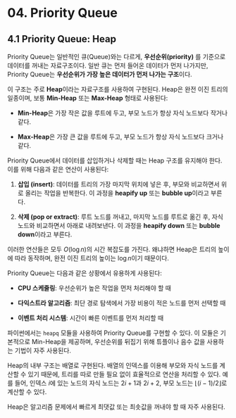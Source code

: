 # 04. Priority Queue

## 4.1 Priority Queue: Heap

Priority Queue는 일반적인 큐(Queue)와는 다르게, **우선순위(priority)** 를 기준으로 데이터를 꺼내는 자료구조이다. 일반 큐는 먼저 들어온 데이터가 먼저 나가지만, Priority Queue는 **우선순위가 가장 높은 데이터가 먼저 나가는 구조**이다.

이 구조는 주로 **Heap**이라는 자료구조를 사용하여 구현된다. Heap은 완전 이진 트리의 일종이며, 보통 **Min-Heap** 또는 **Max-Heap** 형태로 사용된다:

- **Min-Heap**은 가장 작은 값을 루트에 두고, 부모 노드가 항상 자식 노드보다 작거나 같다.
    
- **Max-Heap**은 가장 큰 값을 루트에 두고, 부모 노드가 항상 자식 노드보다 크거나 같다.
    

Priority Queue에서 데이터를 삽입하거나 삭제할 때는 Heap 구조를 유지해야 한다. 이를 위해 다음과 같은 연산이 사용된다:

1. **삽입 (insert)**: 데이터를 트리의 가장 마지막 위치에 넣은 후, 부모와 비교하면서 위로 올리는 작업을 반복한다. 이 과정을 **heapify up** 또는 **bubble up**이라고 부른다.
    
2. **삭제 (pop or extract)**: 루트 노드를 꺼내고, 마지막 노드를 루트로 옮긴 후, 자식 노드와 비교하면서 아래로 내려보낸다. 이 과정을 **heapify down** 또는 **bubble down**이라고 부른다.
    

이러한 연산들은 모두 $O(\log n)$의 시간 복잡도를 가진다. 왜냐하면 Heap은 트리의 높이에 따라 동작하며, 완전 이진 트리의 높이는 $\log n$이기 때문이다.

Priority Queue는 다음과 같은 상황에서 유용하게 사용된다:

- **CPU 스케줄링**: 우선순위가 높은 작업을 먼저 처리해야 할 때
    
- **다익스트라 알고리즘**: 최단 경로 탐색에서 가장 비용이 적은 노드를 먼저 선택할 때
    
- **이벤트 처리 시스템**: 시간이 빠른 이벤트를 먼저 처리할 때
    

파이썬에서는 `heapq` 모듈을 사용하여 Priority Queue를 구현할 수 있다. 이 모듈은 기본적으로 Min-Heap을 제공하며, 우선순위를 뒤집기 위해 튜플이나 음수 값을 사용하는 기법이 자주 사용된다.

Heap의 내부 구조는 배열로 구현된다. 배열의 인덱스를 이용해 부모와 자식 노드를 계산할 수 있기 때문에, 트리를 따로 만들 필요 없이 효율적으로 연산을 처리할 수 있다. 예를 들어, 인덱스 $i$에 있는 노드의 자식 노드는 $2i + 1$과 $2i + 2$, 부모 노드는 $\lfloor(i - 1) / 2\rfloor$로 계산할 수 있다.

Heap은 알고리즘 문제에서 빠르게 최댓값 또는 최솟값을 꺼내야 할 때 자주 사용된다.
